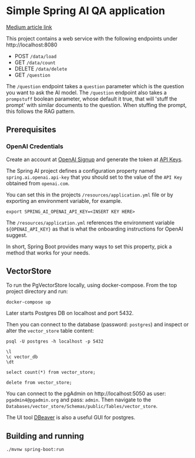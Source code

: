 # Simple Spring AI QA application

[Medium article link](https://levelup.gitconnected.com/rag-and-spring-ai-querying-your-own-documents-with-open-ai-54b404eb7d08)  

This project contains a web service with the following endpoints under http://localhost:8080

* POST `/data/load`
* GET `/data/count`
* DELETE `/data/delete`
* GET `/question`

The `/question` endpoint takes a `question` parameter which is the question you want to ask the AI model.
The `/question` endpoint also takes a `prompstuff` boolean parameter, whose default it true, that will 'stuff the prompt' with
similar documents to the question.  When stuffing the prompt, this follows the RAG pattern.

## Prerequisites

### OpenAI Credentials

Create an account at [OpenAI Signup](https://platform.openai.com/signup) and generate the token at [API Keys](https://platform.openai.com/account/api-keys).

The Spring AI project defines a configuration property named `spring.ai.openai.api-key` that you should set to the value of the `API Key` obtained from `openai.com`.

You can set this in the projects `/resources/application.yml` file or by exporting an environment variable, for example.
```shell
export SPRING_AI_OPENAI_API_KEY=<INSERT KEY HERE>
```

The `/resources/application.yml` references the environment variable `${OPENAI_API_KEY}` as that is what the onboarding instructions for OpenAI suggest.

In short, Spring Boot provides many ways to set this property, pick a method that works for your needs.

## VectorStore

To run the PgVectorStore locally, using docker-compose.
From the top project directory and run:

```
docker-compose up
```

Later starts Postgres DB on localhost and port 5432.

Then you can connect to the database (password: `postgres`) and inspect or alter the `vector_store` table content:

```
psql -U postgres -h localhost -p 5432

\l
\c vector_db
\dt

select count(*) from vector_store;

delete from vector_store;
```

You can connect to the pgAdmin on http://localhost:5050  as user: `pgadmin4@pgadmin.org` and pass: `admin`.
Then navigate to the `Databases/vector_store/Schemas/public/Tables/vector_store`.

The UI tool [DBeaver](https://dbeaver.io/download/) is also a useful GUI for postgres.

## Building and running

```
./mvnw spring-boot:run
```

